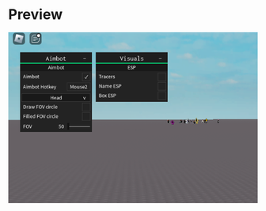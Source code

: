 # Preview
![a](https://raw.githubusercontent.com/picogoat/Roblox-UI-Libs/main/Azure/Azure%20UI.PNG)
